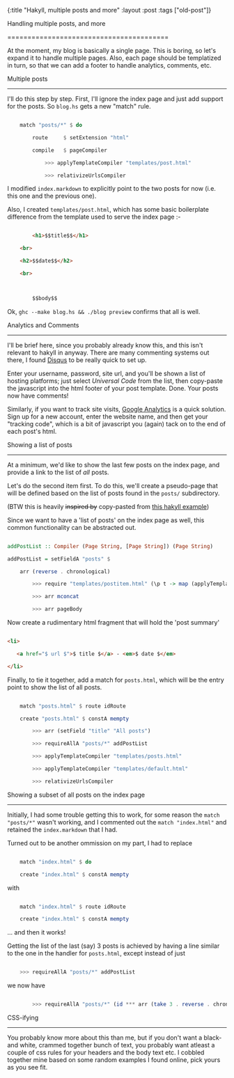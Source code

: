 {:title "Hakyll, multiple posts and more"
:layout :post
 :tags ["old-post"]}



Handling multiple posts, and more

========================================



At the moment, my blog is basically a single page. This is boring, so let's expand it to handle multiple pages. Also, each page should be templatized in turn, so that we can add a footer to handle analytics, comments, etc.



Multiple posts

--------------------



I'll do this step by step. First, I'll ignore the index page and just add support for the posts. So `blog.hs` gets a new "match" rule.



```haskell

    match "posts/*" $ do

        route     $ setExtension "html"

        compile   $ pageCompiler

            >>> applyTemplateCompiler "templates/post.html"

            >>> relativizeUrlsCompiler

```



I modified `index.markdown` to explicitly point to the two posts for now (i.e. this one and the previous one).



Also, I created `templates/post.html`, which has some basic boilerplate difference from the template used to serve the index page :-



```html

        <h1>$$title$$</h1>

	<br>

	<h2>$$date$$</h2>

	<br>



        $$body$$

```



Ok, `ghc --make blog.hs && ./blog preview` confirms that all is well.



Analytics and Comments

-------------------------



I'll be brief here, since you probably already know this, and this isn't relevant to hakyll in anyway. There are many commenting systems out there, I found [Disqus](http://www.disqus.com) to be really quick to set up.



Enter your username, password, site url, and you'll be shown a list of hosting platforms; just select *Universal Code* from the list, then copy-paste the javascript into the html footer of your post template. Done. Your posts now have comments!



Similarly, if you want to track site visits, [Google Analytics](www.google.com/analytics/) is a quick solution. Sign up for a new account, enter the website name, and then get your "tracking code", which is a bit of javascript you (again) tack on to the end of each post's html.



Showing a list of posts

-------------------------



At a minimum, we'd like to show the last few posts on the index page, and provide a link to the list of *all* posts.



Let's do the second item first. To do this, we'll create a pseudo-page that will be defined based on the list of posts found in the `posts/` subdirectory.



(BTW this is heavily ~~inspired by~~ copy-pasted from [this hakyll example](https://github.com/jaspervdj/hakyll-examples/blob/master/feedblog/hakyll.hs))



Since we want to have a 'list of posts' on the index page as well, this common functionality can be abstracted out.



```haskell

addPostList :: Compiler (Page String, [Page String]) (Page String)

addPostList = setFieldA "posts" $

    arr (reverse . chronological)

        >>> require "templates/postitem.html" (\p t -> map (applyTemplate t) p)

        >>> arr mconcat

        >>> arr pageBody

```



Now create a rudimentary html fragment that will hold the 'post summary'



```html

<li>

   <a href="$ url $">$ title $</a> - <em>$ date $</em>

</li>

```



Finally, to tie it together, add a match for `posts.html`, which will be the entry point to show the list of all posts.



```haskell

    match "posts.html" $ route idRoute 

    create "posts.html" $ constA mempty

        >>> arr (setField "title" "All posts")

        >>> requireAllA "posts/*" addPostList

        >>> applyTemplateCompiler "templates/posts.html"

        >>> applyTemplateCompiler "templates/default.html"

        >>> relativizeUrlsCompiler

```



Showing a subset of all posts on the index page

--------------------------------------------------



Initially, I had some trouble getting this to work, for some reason the ```match "posts/*"``` wasn't working, and I commented out the ```match "index.html"``` and retained the ```index.markdown``` that I had.



Turned out to be another ommission on my part, I had to replace



```haskell

	match "index.html" $ do

	create "index.html" $ constA mempty

```



with



```haskell

	match "index.html" $ route idRoute

	create "index.html" $ constA mempty

```



... and then it works!



Getting the list of the last (say) 3 posts is achieved by having a line similar to the one in the handler for ```posts.html```, except instead of just



```haskell

	>>> requireAllA "posts/*" addPostList

```



we now have



```haskell

        >>> requireAllA "posts/*" (id *** arr (take 3 . reverse . chronological) >>> addPostList)

```



CSS-ifying

-----------



You probably know more about this than me, but if you don't want a black-and white, crammed together bunch of text, you probably want atleast a couple of css rules for your headers and the body text etc. I cobbled together mine based on some random examples I found online, pick yours as you see fit.




